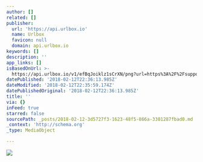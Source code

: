 ```yaml
---
author: []
related: []
publisher:
  url: 'https://api.urlbox.io'
  name: Urlbox
  favicon: null
  domain: api.urlbox.io
keywords: []
description: ''
app_links: []
isBasedOnUrl: >-
  https://api.urlbox.io/v1/efBqJoiklz1sCrXN/png?url=https%3A%2F%2Fsupport.cyboolo.io%2Ffr%2F&full_page=true
datePublished: '2018-02-12T22:36:13.985Z'
dateModified: '2018-02-12T22:35:59.174Z'
datePublishedOriginal: '2018-02-12T22:36:13.985Z'
title: ''
via: {}
inFeed: true
starred: false
sourcePath: _posts/2018-02-12-3d5727f3-1623-48f5-866a-3301287fbad0.md
_context: 'http://schema.org'
_type: MediaObject

---
```

<article style=""><img src="https://api.urlbox.io/v1/efBqJoiklz1sCrXN/png?url=https%3A%2F%2Fsupport.cyboolo.io%2Ffr%2F&amp;full_page=true" /></article>